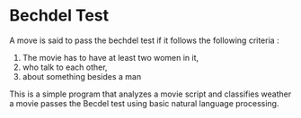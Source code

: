 # Bechdel Test

A move is said to pass the bechdel test if it follows the following criteria :

1. The movie has to have at least two women in it,
2. who talk to each other,
3. about something besides a man

This is a simple program that analyzes a movie script and classifies weather a movie passes the Becdel test using basic natural language processing.